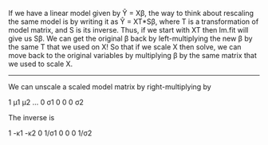 

If we have a linear model given by Ŷ = Xβ, the way to think about rescaling the same model is by writing it as  Ŷ = XT*Sβ, where T is a transformation of model matrix, and S is its inverse. Thus, if we start with XT then lm.fit will give us Sβ. We can get the original β back by left-multiplying the new β by the same T that we used on X! So that if we scale X then solve, we can move back to the original variables by multiplying β by the same matrix that we used to scale X.

----------------------------------------------------------------------

We can unscale a scaled model matrix by right-multiplying by 

1 μ1 μ2 …
0 σ1  0
0  0 σ2

The inverse is 

1  -κ1  -κ2
0 1/σ1   0
0   0  1/σ2

